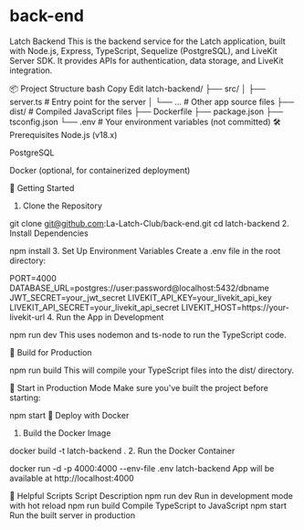 # back-end

Latch Backend
This is the backend service for the Latch application, built with Node.js, Express, TypeScript, Sequelize (PostgreSQL), and LiveKit Server SDK. It provides APIs for authentication, data storage, and LiveKit integration.

📦 Project Structure
bash
Copy
Edit
latch-backend/
├── src/
│   ├── server.ts       # Entry point for the server
│   └── ...             # Other app source files
├── dist/               # Compiled JavaScript files
├── Dockerfile
├── package.json
├── tsconfig.json
└── .env                # Your environment variables (not committed)
🛠️ Prerequisites
Node.js (v18.x)

PostgreSQL

Docker (optional, for containerized deployment)

🚀 Getting Started
1. Clone the Repository

git clone git@github.com:La-Latch-Club/back-end.git
cd latch-backend
2. Install Dependencies

npm install
3. Set Up Environment Variables
Create a .env file in the root directory:

PORT=4000
DATABASE_URL=postgres://user:password@localhost:5432/dbname
JWT_SECRET=your_jwt_secret
LIVEKIT_API_KEY=your_livekit_api_key
LIVEKIT_API_SECRET=your_livekit_api_secret
LIVEKIT_HOST=https://your-livekit-url
4. Run the App in Development

npm run dev
This uses nodemon and ts-node to run the TypeScript code.

🔨 Build for Production

npm run build
This will compile your TypeScript files into the dist/ directory.

🏁 Start in Production Mode
Make sure you've built the project before starting:

npm start
🐳 Deploy with Docker
1. Build the Docker Image

docker build -t latch-backend .
2. Run the Docker Container

docker run -d -p 4000:4000 --env-file .env latch-backend
App will be available at http://localhost:4000

🔧 Helpful Scripts
Script	Description
npm run dev	Run in development mode with hot reload
npm run build	Compile TypeScript to JavaScript
npm start	Run the built server in production


